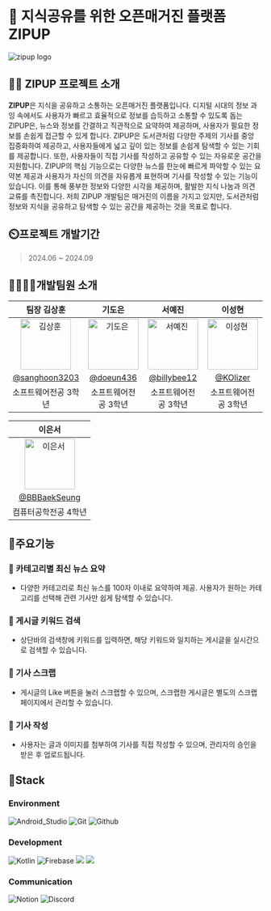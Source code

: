 # 📖 지식공유를 위한 오픈매거진 플랫폼 ZIPUP 
![zipup logo](https://github.com/user-attachments/assets/1fb46c38-6e6a-40a1-ad03-577d97866814)


</div>

## 👨‍🏫 ZIPUP 프로젝트 소개 

**ZIPUP**은 지식을 공유하고 소통하는 오픈매거진 플랫폼입니다. 디지털 시대의 정보 과잉 속에서도 사용자가 빠르고 효율적으로 정보를 습득하고 소통할 수 있도록 돕는 ZIPUP은, 뉴스와 정보를 간결하고 직관적으로 요약하여 제공하며, 사용자가 필요한 정보를 손쉽게 접근할 수 있게 합니다.
ZIPUP은 도서관처럼 다양한 주제의 기사를 중앙 집중화하여 제공하고, 사용자들에게 넓고 깊이 있는 정보를 손쉽게 탐색할 수 있는 기회를 제공합니다. 또한, 사용자들이 직접 기사를 작성하고 공유할 수 있는 자유로운 공간을 지원합니다.
ZIPUP의 핵심 기능으로는 다양한 뉴스를 한눈에 빠르게 파악할 수 있는 요약본 제공과 사용자가 자신의 의견을 자유롭게 표현하며 기사를 작성할 수 있는 기능이 있습니다. 이를 통해 풍부한 정보와 다양한 시각을 제공하며, 활발한 지식 나눔과 의견 교류를 촉진합니다.
저희 ZIPUP 개발팀은 매거진의 이름을 가지고 있지만, 도서관처럼 정보와 지식을 공유하고 탐색할 수 있는 공간을 제공하는 것을 목표로 합니다.



## ⏲️프로젝트 개발기간

> 2024.06 ~ 2024.09

## 👨‍👩‍👦‍👦개발팀원 소개 
<table>
  <thead>
    <tr>
      <th>팀장 김상훈</th>
      <th>기도은</th>
      <th>서예진</th>
      <th>이성현</th>
    </tr>
  </thead>
  <tbody>
    <tr>
      <td align="center"><img src="https://avatars.githubusercontent.com/u/80574796?v=4" width="100px;" alt="김상훈"/></td>
      <td align="center"><img src="https://avatars.githubusercontent.com/u/71860644?v=4" width="100px;" alt="기도은"/></td>
      <td align="center"><img src="https://avatars.githubusercontent.com/u/114378725?v=4" width="100px;" alt="서예진"/></td>
      <td align="center"><img src="https://avatars.githubusercontent.com/u/127844467?v=4" width="100px;" alt="이성현"/></td>
    </tr>
    <tr>
      <td align="center"><a href="https://github.com/sanghoon3203">@sanghoon3203</a></td>
      <td align="center"><a href="https://github.com/doeun436">@doeun436</a></td>
      <td align="center"><a href="https://github.com/billybee12">@billybee12</a></td>
      <td align="center"><a href="https://github.com/KOlizer">@KOlizer</a></td>
    </tr>
    <tr>
      <td align="center">소프트웨어전공 3학년</td>
      <td align="center">소프트웨어전공 3학년</td>
      <td align="center">소프트웨어전공 3학년</td>
      <td align="center">소프트웨어전공 3학년</td>
    </tr>
  </tbody>
</table>

<table>
  <thead>
    <tr>
      <th>이은서</th>
    </tr>
  </thead>
  <tbody>
    <tr>
      <td align="center"><img src="https://avatars.githubusercontent.com/u/128893466?v=4" width="100px;" alt="이은서"/></td>
    </tr>
    <tr>
      <td align="center"><a href="https://github.com/BBBaekSeung">@BBBaekSeung</a></td>
    </tr>
    <tr>
      <td align="center">컴퓨터공학전공 4학년</td>
    </tr>
  </tbody>
</table>




## 🚀주요기능

### 📌 카테고리별 최신 뉴스 요약
- 다양한 카테고리로 최신 뉴스를 100자 이내로 요약하여 제공. 사용자가 원하는 카테고리를 선택해 관련 기사만 쉽게 탐색할 수 있습니다.

### 📌 게시글 키워드 검색
- 상단바의 검색창에 키워드를 입력하면, 해당 키워드와 일치하는 게시글을 실시간으로 검색할 수 있습니다.

### 📌 기사 스크랩
- 게시글의 Like 버튼을 눌러 스크랩할 수 있으며, 스크랩한 게시글은 별도의 스크랩 페이지에서 관리할 수 있습니다.

### 📌 기사 작성
- 사용자는 글과 이미지를 첨부하여 기사를 직접 작성할 수 있으며, 관리자의 승인을 받은 후 업로드됩니다.

## 🔧Stack

### Environment
![Android_Studio](https://img.shields.io/badge/Android_Studio-3DDC84?style=for-the-badge&logo=android-studio&logoColor=white)
![Git](https://img.shields.io/badge/Git-F05032?style=for-the-badge&logo=Git&logoColor=white)
![Github](https://img.shields.io/badge/GitHub-181717?style=for-the-badge&logo=GitHub&logoColor=white)             


### Development
![Kotlin](https://img.shields.io/badge/Kotlin-0095D5?&style=for-the-badge&logo=kotlin&logoColor=white)
![Firebase](https://img.shields.io/badge/firebase-a08021?style=for-the-badge&logo=firebase&logoColor=ffcd34)
<img src="https://img.shields.io/badge/docker-%230db7ed.svg?style=for-the-badge&logo=docker&logoColor=white"> 
<img src="https://img.shields.io/badge/openai-412991?style=for-the-badge&logo=openai&logoColor=white">


### Communication
![Notion](https://img.shields.io/badge/Notion-000000?style=for-the-badge&logo=Notion&logoColor=white)
![Discord](https://img.shields.io/badge/Discord-7289DA?style=for-the-badge&logo=discord&logoColor=white)




